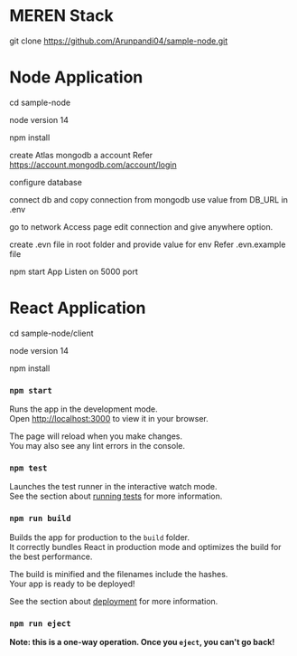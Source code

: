# MEREN Stack

git clone https://github.com/Arunpandi04/sample-node.git

# Node Application

cd sample-node 

node version 14

npm install

create Atlas mongodb a account Refer https://account.mongodb.com/account/login

configure database

connect db and copy connection from mongodb use value from DB_URL in .env

go to network Access page edit connection and give anywhere option.

create .evn file in root folder and provide value for env Refer .evn.example file

npm start App Listen on 5000 port

# React Application 

cd sample-node/client

node version 14

npm install

### `npm start`
Runs the app in the development mode.\
Open [http://localhost:3000](http://localhost:3000) to view it in your browser.

The page will reload when you make changes.\
You may also see any lint errors in the console.

### `npm test`

Launches the test runner in the interactive watch mode.\
See the section about [running tests](https://facebook.github.io/create-react-app/docs/running-tests) for more information.

### `npm run build`

Builds the app for production to the `build` folder.\
It correctly bundles React in production mode and optimizes the build for the best performance.

The build is minified and the filenames include the hashes.\
Your app is ready to be deployed!

See the section about [deployment](https://facebook.github.io/create-react-app/docs/deployment) for more information.

### `npm run eject`

**Note: this is a one-way operation. Once you `eject`, you can't go back!**
